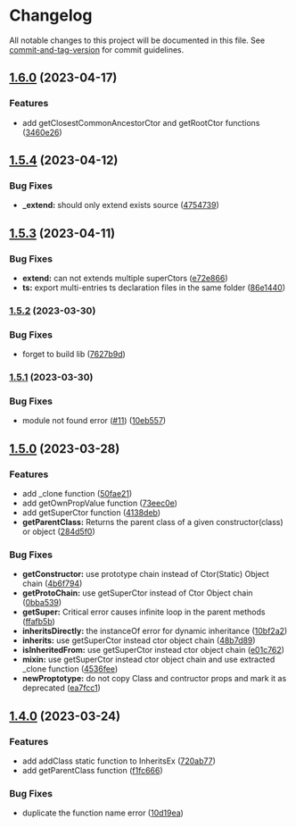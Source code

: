 # Changelog

All notable changes to this project will be documented in this file. See [commit-and-tag-version](https://github.com/absolute-version/commit-and-tag-version) for commit guidelines.

## [1.6.0](https://github.com/snowyu/inherits-ex.js/compare/v1.5.4...v1.6.0) (2023-04-17)


### Features

* add getClosestCommonAncestorCtor and getRootCtor functions ([3460e26](https://github.com/snowyu/inherits-ex.js/commit/3460e266b066a67b39101638e654f2162187022b))

## [1.5.4](https://github.com/snowyu/inherits-ex.js/compare/v1.5.3...v1.5.4) (2023-04-12)


### Bug Fixes

* **_extend:** should only extend exists source ([4754739](https://github.com/snowyu/inherits-ex.js/commit/475473919ae5ffc6ca12c1e77bca83a7e0ba615c))

## [1.5.3](https://github.com/snowyu/inherits-ex.js/compare/v1.5.2...v1.5.3) (2023-04-11)


### Bug Fixes

* **extend:** can not extends multiple superCtors ([e72e866](https://github.com/snowyu/inherits-ex.js/commit/e72e86669f3538261cc8e4eaf6141f64b4413cb3))
* **ts:** export multi-entries ts declaration files in the same folder ([86e1440](https://github.com/snowyu/inherits-ex.js/commit/86e1440096105c04a89a45e34adda988930bfef6))

### [1.5.2](https://github.com/snowyu/inherits-ex.js/compare/v1.5.1...v1.5.2) (2023-03-30)


### Bug Fixes

* forget to build lib ([7627b9d](https://github.com/snowyu/inherits-ex.js/commit/7627b9d9f877b71fde4a9e2f200e54e55ee1d6ec))

### [1.5.1](https://github.com/snowyu/inherits-ex.js/compare/v1.5.0...v1.5.1) (2023-03-30)


### Bug Fixes

* module not found error ([#11](https://github.com/snowyu/inherits-ex.js/issues/11)) ([10eb557](https://github.com/snowyu/inherits-ex.js/commit/10eb557cb01342e54dcc6960a267e60036715e37))

## [1.5.0](https://github.com/snowyu/inherits-ex.js/compare/v1.4.0...v1.5.0) (2023-03-28)


### Features

* add _clone function ([50fae21](https://github.com/snowyu/inherits-ex.js/commit/50fae213972adbd28287c6eeb702325bbc735545))
* add getOwnPropValue function ([73eec0e](https://github.com/snowyu/inherits-ex.js/commit/73eec0e1b655037aa4fe2140453ccd1a79f105f7))
* add getSuperCtor function ([4138deb](https://github.com/snowyu/inherits-ex.js/commit/4138deb903ae4f7134a09a7d1f17100a10f2d896))
* **getParentClass:** Returns the parent class of a given constructor(class) or object ([284d5f0](https://github.com/snowyu/inherits-ex.js/commit/284d5f02b6a551adb3c6655ce3761846b498e27d))


### Bug Fixes

* **getConstructor:** use prototype chain instead of Ctor(Static) Object chain ([4b6f794](https://github.com/snowyu/inherits-ex.js/commit/4b6f7942791a663c3fda098a842ea53abf9b7666))
* **getProtoChain:** use getSuperCtor instead of Ctor Object chain ([0bba539](https://github.com/snowyu/inherits-ex.js/commit/0bba539e2a29de1df34548bd204c839711a570b9))
* **getSuper:** Critical error causes infinite loop in the parent methods ([ffafb5b](https://github.com/snowyu/inherits-ex.js/commit/ffafb5b08c207f666a97fe55a605e6d251ce6831))
* **inheritsDirectly:** the instanceOf error for dynamic inheritance ([10bf2a2](https://github.com/snowyu/inherits-ex.js/commit/10bf2a2960c54defbf8b2f82aa5855ba839444a4))
* **inherits:** use getSuperCtor instead ctor object chain ([48b7d89](https://github.com/snowyu/inherits-ex.js/commit/48b7d898348bbc362ca782a58b53e09d8abca0a7))
* **isInheritedFrom:** use getSuperCtor instead ctor object chain ([e01c762](https://github.com/snowyu/inherits-ex.js/commit/e01c7629d1cb1f536b7dd28a440af262556f4176))
* **mixin:** use getSuperCtor instead ctor object chain and use extracted _clone function ([4536fee](https://github.com/snowyu/inherits-ex.js/commit/4536feead0fcabc11ad85bdeee91cf2cae1ed83f))
* **newProptotype:** do not copy Class and contructor props and mark it as deprecated ([ea7fcc1](https://github.com/snowyu/inherits-ex.js/commit/ea7fcc1e63987fdf0d7e27d32d6fc3117920dc1b))

## [1.4.0](https://github.com/snowyu/inherits-ex.js/compare/v1.3.6...v1.4.0) (2023-03-24)


### Features

* add addClass static function to InheritsEx ([720ab77](https://github.com/snowyu/inherits-ex.js/commit/720ab776f86a710f7815d405077c89dad210831b))
* add getParentClass function ([f1fc666](https://github.com/snowyu/inherits-ex.js/commit/f1fc666ba43d0e03ba879b2b1ab9ec156a58b446))


### Bug Fixes

* duplicate the function name error ([10d19ea](https://github.com/snowyu/inherits-ex.js/commit/10d19ea2ca016a3c498078cf4dbe935b610b5a19))
